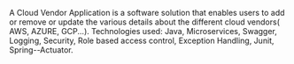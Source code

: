 A Cloud Vendor Application is a software solution that enables users to add or remove or update the various details about the different cloud vendors( AWS, AZURE, GCP...).
Technologies used: Java, Microservices, Swagger, Logging, Security, Role based access control, Exception Handling, Junit, Spring--Actuator.
